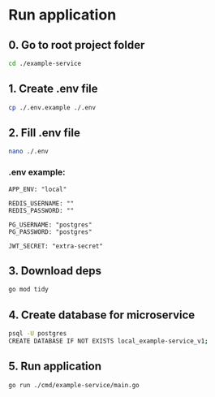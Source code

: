 # Run application

## 0. Go to root project folder
```bash
cd ./example-service
```

## 1. Create .env file
```bash 
cp ./.env.example ./.env
```

## 2. Fill .env file
```bash
nano ./.env
```
### .env example:
```nano
APP_ENV: "local"

REDIS_USERNAME: ""
REDIS_PASSWORD: ""

PG_USERNAME: "postgres"
PG_PASSWORD: "postgres"

JWT_SECRET: "extra-secret"
```

## 3. Download deps
```bash
go mod tidy
```

## 4. Create database for microservice
```bash
psql -U postgres
CREATE DATABASE IF NOT EXISTS local_example-service_v1;
```

## 5. Run application
```bash
go run ./cmd/example-service/main.go
```